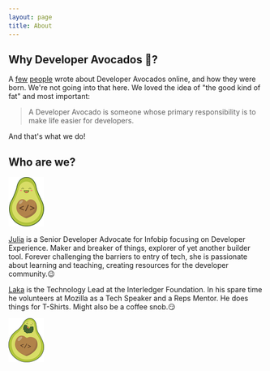 ```yaml
---
layout: page
title: About
---
```


## Why Developer Avocados 🥑?

A [few](https://www.marythengvall.com/blog/2018/1/31/developer-avocados-the-good-kind-of-fat) [people](https://blog.usejournal.com/the-birth-of-developer-avocados-61e4ac235033) wrote about Developer Avocados  online, and how they were born. We're not going into that here. We loved the idea of "the good kind of fat" and most important:

>A Developer Avocado is someone whose primary responsibility is to make life easier for developers.

And that's what we do!

## Who are we?

<div class="row who-avocados">
  <div class="col-md-2">
    <p><img alt="Julia" src="/img/julia.png"></p>
  </div>
  <div class="col-md-10">
    <p><a href="https://twitter.com/iza_biro">Julia</a> is a Senior Developer Advocate for Infobip focusing on Developer Experience. Maker and breaker of things, explorer of yet another builder tool. Forever challenging the barriers to entry of tech, she is passionate about learning and teaching, creating resources for the developer community.😉</p>
  </div>
</div>
<div class="row who-avocados">
  <div class="col-md-10">
    <p><a href="https://twitter.com/avolakatos">Laka</a> is the Technology Lead at the Interledger Foundation. In his spare time he volunteers at Mozilla as a Tech Speaker and a Reps Mentor. He does things for T-Shirts. Might also be a coffee snob.😏</p>
  </div>
  <div class="col-md-2">
     <p><img alt="Laka" src="/img/laka.png"></p>
  </div>
</div>
